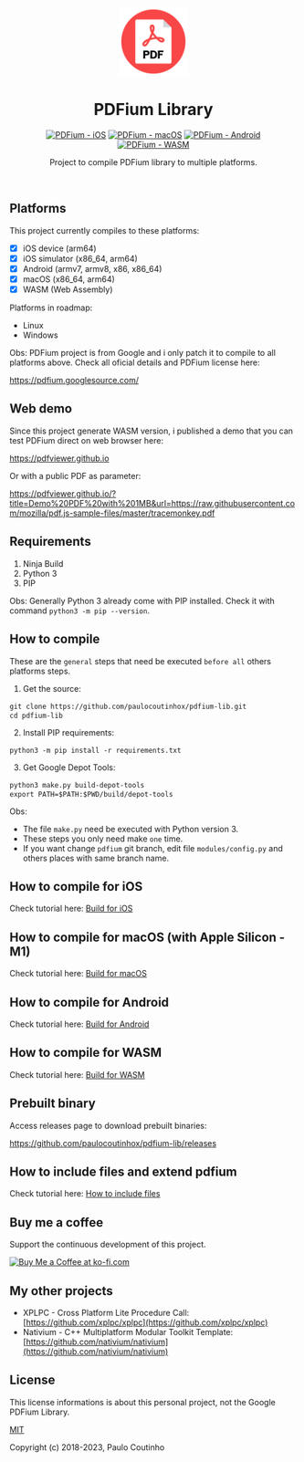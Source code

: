 <p align="center">
    <a href="https://github.com/paulocoutinhox/pdfium-lib" target="_blank" rel="noopener noreferrer">
        <img width="120" src="extras/images/logo.png" alt="PDFium Library Logo">
    </a>
</p>

<h1 align="center">PDFium Library</h1>

<p align="center">
  <a href="https://github.com/paulocoutinhox/pdfium-lib/actions/workflows/ios.yml"><img src="https://github.com/paulocoutinhox/pdfium-lib/actions/workflows/ios.yml/badge.svg" alt="PDFium - iOS"></a>
  <a href="https://github.com/paulocoutinhox/pdfium-lib/actions/workflows/macos.yml"><img src="https://github.com/paulocoutinhox/pdfium-lib/actions/workflows/macos.yml/badge.svg" alt="PDFium - macOS"></a>
  <a href="https://github.com/paulocoutinhox/pdfium-lib/actions/workflows/android.yml"><img src="https://github.com/paulocoutinhox/pdfium-lib/actions/workflows/android.yml/badge.svg" alt="PDFium - Android"></a>
  <a href="https://github.com/paulocoutinhox/pdfium-lib/actions/workflows/wasm.yml"><img src="https://github.com/paulocoutinhox/pdfium-lib/actions/workflows/wasm.yml/badge.svg" alt="PDFium - WASM"></a>
</p>

<p align="center">
Project to compile PDFium library to multiple platforms.
</p>

<br>

## Platforms

This project currently compiles to these platforms:

- [x] iOS device (arm64)
- [x] iOS simulator (x86_64, arm64)
- [X] Android (armv7, armv8, x86, x86_64)
- [x] macOS (x86_64, arm64)
- [x] WASM (Web Assembly)

Platforms in roadmap:

- Linux
- Windows

Obs: PDFium project is from Google and i only patch it to compile to all platforms above. Check all oficial details and PDFium license here:

https://pdfium.googlesource.com/

## Web demo

Since this project generate WASM version, i published a demo that you can test PDFium direct on web browser here:

https://pdfviewer.github.io

Or with a public PDF as parameter:

https://pdfviewer.github.io/?title=Demo%20PDF%20with%201MB&url=https://raw.githubusercontent.com/mozilla/pdf.js-sample-files/master/tracemonkey.pdf

## Requirements

1. Ninja Build
2. Python 3
3. PIP

Obs: Generally Python 3 already come with PIP installed. Check it with command `python3 -m pip --version`.

## How to compile

These are the `general` steps that need be executed `before all` others platforms steps.

1. Get the source:

```
git clone https://github.com/paulocoutinhox/pdfium-lib.git
cd pdfium-lib
```

2. Install PIP requirements:

```
python3 -m pip install -r requirements.txt
```

3. Get Google Depot Tools:

```
python3 make.py build-depot-tools
export PATH=$PATH:$PWD/build/depot-tools
```

Obs:

- The file `make.py` need be executed with Python version 3.
- These steps you only need make `one` time.
- If you want change `pdfium` git branch, edit file `modules/config.py` and others places with same branch name.

## How to compile for iOS

Check tutorial here: [Build for iOS](docs/BUILD_IOS.md)

## How to compile for macOS (with Apple Silicon - M1)

Check tutorial here: [Build for macOS](docs/BUILD_MACOS.md)

## How to compile for Android

Check tutorial here: [Build for Android](docs/BUILD_ANDROID.md)

## How to compile for WASM

Check tutorial here: [Build for WASM](docs/BUILD_WASM.md)

## Prebuilt binary

Access releases page to download prebuilt binaries:

https://github.com/paulocoutinhox/pdfium-lib/releases

## How to include files and extend pdfium

Check tutorial here: [How to include files](docs/HOW_TO_INCLUDE_FILES.md)

## Buy me a coffee

Support the continuous development of this project.

<a href='https://ko-fi.com/paulocoutinho' target='_blank'><img height='36' style='border:0px;height:36px;' src='https://az743702.vo.msecnd.net/cdn/kofi1.png?v=2' border='0' alt='Buy Me a Coffee at ko-fi.com' /></a>

## My other projects

- XPLPC - Cross Platform Lite Procedure Call: [https://github.com/xplpc/xplpc](https://github.com/xplpc/xplpc)
- Nativium - C++ Multiplatform Modular Toolkit Template: [https://github.com/nativium/nativium](https://github.com/nativium/nativium)

## License

This license informations is about this personal project, not the Google PDFium Library.

[MIT](http://opensource.org/licenses/MIT)

Copyright (c) 2018-2023, Paulo Coutinho
